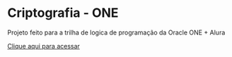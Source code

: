 # Criptografia - ONE

Projeto feito para a trilha de logica de programação da Oracle ONE + Alura

[Clique aqui para acessar](https://carllitsy.github.io/criptografiaONE/)

